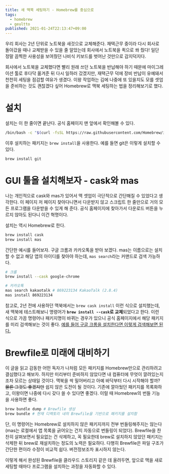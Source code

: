 ```yaml
---
title: 새 맥북 세팅하기 - Homebrew를 중심으로
tags:
  - homebrew
  - geultto
published: 2021-01-24T22:13:47+09:00
---
```


우리 회사는 2년 단위로 노트북을 새것으로 교체해준다. 재택근무 중이라 다시 회사로 돌아갔을 때나 교체받을 수 있을 줄 알았는데 회사에서 노트북을 퀵으로 쏴 줬다! 일단 정말 끔찍한 사용성을 보여줬던 나비식 키보드를 벗어난 것만으로 감지덕지다.

회사에서 노트북을 교체했다면 빨리 원래 쓰던 노트북을 반납해야 하기 때문에 마이그레이션 툴로 후다닥 옮겨준 뒤 다시 일하러 갔겠지만, 재택근무 덕에 장비 반납이 유예돼서 천천히 세팅을 점검할 여유가 생겼다. 이왕 작업하는 김에 나중에 또 있을지도 모를 셋업을 준비하는 것도 괜찮겠다 싶어 Homebrew로 맥북 세팅하는 법을 정리해보기로 했다.

# 설치

설치는 이 한 줄이면 끝난다. 공식 홈페이지 맨 앞에서 확인해볼 수 있다.

```sh
/bin/bash -c "$(curl -fsSL https://raw.githubusercontent.com/Homebrew/install/HEAD/install.sh)"
```

이후 설치하는 패키지는 `brew install`을 사용한다. 예를 들면 git은 이렇게 설치할 수 있다.

```sh
brew install git
```

# GUI 툴을 설치해보자 - cask와 mas

나는 개인적으로 cask와 mas가 있어서 맥 셋업이 극단적으로 간단해질 수 있었다고 생각한다. 이 페이지 저 페이지 찾아다니면서 다운받지 않고 스크립트 한 줄만으로 거의 모든 프로그램을 다운받을 수 있게 해 준다. 공식 홈페이지에 찾아가서 다운로드 버튼을 누르지 않아도 된다니 이건 혁명이다.

설치는 역시 Homebrew로 한다.

```sh
brew install cask
brew install mas
```

간단한 예시를 들어보자. 구글 크롬과 카카오톡을 받아 보겠다. mas는 이름으로는 설치할 수 없고 해당 앱의 아이디를 찾아야 하는데, `mas search`라는 커맨드로 검색 가능하다.

```sh
# 크롬
brew install --cask google-chrome

# 카카오톡
mas search kakaotalk # 869223134 KakaoTalk (2.8.4)
mas install 869223134
```

참고로, 2년 전에 사용하던 맥북에서는 `brew cask install` 이런 식으로 설치했는데, 새 맥북에 테스트해보니 명령어가 **`brew install --cask`로 교체**되었다고 한다. 이런 식으로 가끔 명령어나 패키지명이 바뀌는 경우가 있으니 공식 홈페이지에서 해당 패키지를 미리 검색해보는 것이 좋다. [예를 들어 구글 크롬을 설치한다면 이렇게 검색해보면 된다.](https://formulae.brew.sh/cask/google-chrome#default)

# Brewfile로 미래에 대비하기

이 글을 읽고 감동한 어떤 독자가 나처럼 모든 패키지를 Homebrew만으로 관리하려고 결심했다고 해보자. 하지만 미리부터 준비하지 않았다면 내 컴퓨터에 무엇이 깔려있는지조차 모르는 상태일 것이다. 맥북을 싹 밀어버리고 아예 바닥부터 다시 시작해야 할까? ~~물론 그것도 좋겠지만~~ 쉽지 않은 도전이 될 것이다. 기존에 깔아뒀던 패키지를 목록화하고, 이왕이면 나중에 다시 갖다 쓸 수 있다면 좋겠다. 이럴 때 Homebrew의 번들 기능을 사용하면 좋다.

```sh
brew bundle dump # Brewfile 생성
brew bundle # 현재 디렉토리 내의 Brewfile을 기반으로 패키지를 설치함
```

단, 이 명령어는 Homebrew로 설치하지 않은 패키지까지 전부 번들링해주지는 않는다(mas는 로컬에서 앱 목록을 긁어오는 건지 자동으로 번들링이 되었다). Brewfile을 찬찬히 살펴보면서 필요없는 건 삭제하고, 꼭 필요한데 brew로 설치하지 않았던 패키지는 삭제한 뒤 brew로 재설치하는 정도의 노력은 필요하다. 다행히 Brewfile은 파일 구조가 간단한 편이라 수정이 비교적 쉽다. 버전정보조차 표시하지 않는다.

이렇게 해서 완성된 Brewfile을 클라우드 스토리지 같은 데 올려두면, 앞으로 맥을 새로 세팅할 때마다 프로그램을 설치하는 과정을 자동화할 수 있다.
